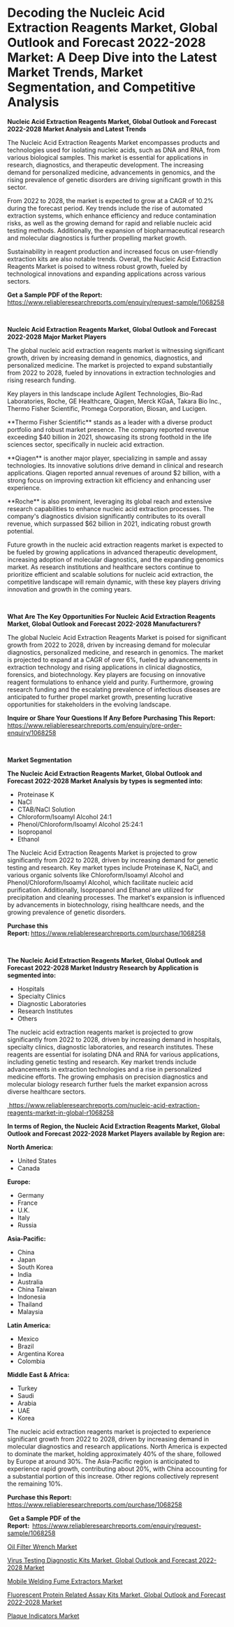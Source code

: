 <p><h1>Decoding the Nucleic Acid Extraction Reagents Market, Global Outlook and Forecast 2022-2028 Market: A Deep Dive into the Latest Market Trends, Market Segmentation, and Competitive Analysis</h1></p><p><strong>Nucleic Acid Extraction Reagents Market, Global Outlook and Forecast 2022-2028 Market Analysis and Latest Trends</strong></p>
<p><p>The Nucleic Acid Extraction Reagents Market encompasses products and technologies used for isolating nucleic acids, such as DNA and RNA, from various biological samples. This market is essential for applications in research, diagnostics, and therapeutic development. The increasing demand for personalized medicine, advancements in genomics, and the rising prevalence of genetic disorders are driving significant growth in this sector.</p><p>From 2022 to 2028, the market is expected to grow at a CAGR of 10.2% during the forecast period. Key trends include the rise of automated extraction systems, which enhance efficiency and reduce contamination risks, as well as the growing demand for rapid and reliable nucleic acid testing methods. Additionally, the expansion of biopharmaceutical research and molecular diagnostics is further propelling market growth. </p><p>Sustainability in reagent production and increased focus on user-friendly extraction kits are also notable trends. Overall, the Nucleic Acid Extraction Reagents Market is poised to witness robust growth, fueled by technological innovations and expanding applications across various sectors.</p></p>
<p><strong>Get a Sample PDF of the Report:&nbsp;</strong> <a href="https://www.reliableresearchreports.com/enquiry/request-sample/1068258">https://www.reliableresearchreports.com/enquiry/request-sample/1068258</a></p>
<p>&nbsp;</p>
<p><strong>Nucleic Acid Extraction Reagents Market, Global Outlook and Forecast 2022-2028 Major Market Players</strong></p>
<p><p>The global nucleic acid extraction reagents market is witnessing significant growth, driven by increasing demand in genomics, diagnostics, and personalized medicine. The market is projected to expand substantially from 2022 to 2028, fueled by innovations in extraction technologies and rising research funding.</p><p>Key players in this landscape include Agilent Technologies, Bio-Rad Laboratories, Roche, GE Healthcare, Qiagen, Merck KGaA, Takara Bio Inc., Thermo Fisher Scientific, Promega Corporation, Biosan, and Lucigen. </p><p>**Thermo Fisher Scientific** stands as a leader with a diverse product portfolio and robust market presence. The company reported revenue exceeding $40 billion in 2021, showcasing its strong foothold in the life sciences sector, specifically in nucleic acid extraction.</p><p>**Qiagen** is another major player, specializing in sample and assay technologies. Its innovative solutions drive demand in clinical and research applications. Qiagen reported annual revenues of around $2 billion, with a strong focus on improving extraction kit efficiency and enhancing user experience.</p><p>**Roche** is also prominent, leveraging its global reach and extensive research capabilities to enhance nucleic acid extraction processes. The company's diagnostics division significantly contributes to its overall revenue, which surpassed $62 billion in 2021, indicating robust growth potential.</p><p>Future growth in the nucleic acid extraction reagents market is expected to be fueled by growing applications in advanced therapeutic development, increasing adoption of molecular diagnostics, and the expanding genomics market. As research institutions and healthcare sectors continue to prioritize efficient and scalable solutions for nucleic acid extraction, the competitive landscape will remain dynamic, with these key players driving innovation and growth in the coming years.</p></p>
<p>&nbsp;</p>
<p><strong>What Are The Key Opportunities For Nucleic Acid Extraction Reagents Market, Global Outlook and Forecast 2022-2028 Manufacturers?</strong></p>
<p><p>The global Nucleic Acid Extraction Reagents Market is poised for significant growth from 2022 to 2028, driven by increasing demand for molecular diagnostics, personalized medicine, and research in genomics. The market is projected to expand at a CAGR of over 6%, fueled by advancements in extraction technology and rising applications in clinical diagnostics, forensics, and biotechnology. Key players are focusing on innovative reagent formulations to enhance yield and purity. Furthermore, growing research funding and the escalating prevalence of infectious diseases are anticipated to further propel market growth, presenting lucrative opportunities for stakeholders in the evolving landscape.</p></p>
<p><strong>Inquire or Share Your Questions If Any Before Purchasing This Report:</strong> <a href="https://www.reliableresearchreports.com/enquiry/pre-order-enquiry/1068258">https://www.reliableresearchreports.com/enquiry/pre-order-enquiry/1068258</a></p>
<p>&nbsp;</p>
<p><strong>Market Segmentation</strong></p>
<p><strong>The Nucleic Acid Extraction Reagents Market, Global Outlook and Forecast 2022-2028 Market Analysis by types is segmented into:</strong></p>
<p><ul><li>Proteinase K</li><li>NaCl</li><li>CTAB/NaCl Solution</li><li>Chloroform/Isoamyl Alcohol 24:1</li><li>Phenol/Chloroform/Isoamyl Alcohol 25:24:1</li><li>Isopropanol</li><li>Ethanol</li></ul></p>
<p><p>The Nucleic Acid Extraction Reagents Market is projected to grow significantly from 2022 to 2028, driven by increasing demand for genetic testing and research. Key market types include Proteinase K, NaCl, and various organic solvents like Chloroform/Isoamyl Alcohol and Phenol/Chloroform/Isoamyl Alcohol, which facilitate nucleic acid purification. Additionally, Isopropanol and Ethanol are utilized for precipitation and cleaning processes. The market's expansion is influenced by advancements in biotechnology, rising healthcare needs, and the growing prevalence of genetic disorders.</p></p>
<p><strong>Purchase this Report:&nbsp;</strong><a href="https://www.reliableresearchreports.com/purchase/1068258">https://www.reliableresearchreports.com/purchase/1068258</a></p>
<p>&nbsp;</p>
<p><strong>The Nucleic Acid Extraction Reagents Market, Global Outlook and Forecast 2022-2028 Market Industry Research by Application is segmented into:</strong></p>
<p><ul><li>Hospitals</li><li>Specialty Clinics</li><li>Diagnostic Laboratories</li><li>Research Institutes</li><li>Others</li></ul></p>
<p><p>The nucleic acid extraction reagents market is projected to grow significantly from 2022 to 2028, driven by increasing demand in hospitals, specialty clinics, diagnostic laboratories, and research institutes. These reagents are essential for isolating DNA and RNA for various applications, including genetic testing and research. Key market trends include advancements in extraction technologies and a rise in personalized medicine efforts. The growing emphasis on precision diagnostics and molecular biology research further fuels the market expansion across diverse healthcare sectors.</p></p>
<p><a href="https://www.reliableresearchreports.com/nucleic-acid-extraction-reagents-market-in-global-r1068258">&nbsp;https://www.reliableresearchreports.com/nucleic-acid-extraction-reagents-market-in-global-r1068258</a></p>
<p><strong>In terms of Region, the Nucleic Acid Extraction Reagents Market, Global Outlook and Forecast 2022-2028 Market Players available by Region are:</strong></p>
<p>
    <p> <strong> North America: </strong>
        <ul>
            <li>United States</li>
            <li>Canada</li>
        </ul>
        </p> 
    <p> <strong> Europe: </strong>
        <ul>
            <li>Germany</li>
            <li>France</li>
            <li>U.K.</li>
            <li>Italy</li>
            <li>Russia</li>
        </ul>
        </p> 
    <p> <strong> Asia-Pacific: </strong>
        <ul>
            <li>China</li>
            <li>Japan</li>
            <li>South Korea</li>
            <li>India</li>
            <li>Australia</li>
            <li>China Taiwan</li>
            <li>Indonesia</li>
            <li>Thailand</li>
            <li>Malaysia</li>
        </ul>
        </p> 
    <p> <strong> Latin America: </strong>
        <ul>
            <li>Mexico</li>
            <li>Brazil</li>
            <li>Argentina Korea</li>
            <li>Colombia</li>
        </ul>
        </p> 
    <p> <strong> Middle East & Africa: </strong>
        <ul>
            <li>Turkey</li>
            <li>Saudi</li>
            <li>Arabia</li>
            <li>UAE</li>
            <li>Korea</li>
        </ul>
    </p>
    </p>
<p><p>The nucleic acid extraction reagents market is projected to experience significant growth from 2022 to 2028, driven by increasing demand in molecular diagnostics and research applications. North America is expected to dominate the market, holding approximately 40% of the share, followed by Europe at around 30%. The Asia-Pacific region is anticipated to experience rapid growth, contributing about 20%, with China accounting for a substantial portion of this increase. Other regions collectively represent the remaining 10%.</p></p>
<p><strong>Purchase this Report: </strong><a href="https://www.reliableresearchreports.com/purchase/1068258">https://www.reliableresearchreports.com/purchase/1068258</a></p>
<p>&nbsp;<strong>Get a Sample PDF of the Report:&nbsp;&nbsp;</strong><a href="https://www.reliableresearchreports.com/enquiry/request-sample/1068258">https://www.reliableresearchreports.com/enquiry/request-sample/1068258</a></p>
<p><strong></strong></p>
<p><p><a href="https://www.linkedin.com/pulse/global-oil-filter-wrench-market-focus-application-end-use-rumze?trackingId=ODLfzvMRQQCAPSnm8K1B7g%3D%3D">Oil Filter Wrench Market</a></p><p><a href="https://github.com/yazulaeha/Market-Research-Report-List-2/blob/main/virus-testing-diagnostic-kits-market-global-outlook-and-forecast-2022-2028-market.md">Virus Testing Diagnostic Kits Market, Global Outlook and Forecast 2022-2028 Market</a></p><p><a href="https://www.linkedin.com/pulse/mobile-welding-fume-extractors-market-share-analysis-growth-hfwhe?trackingId=xezGKQ4sRuCA1%2BmaKvpang%3D%3D">Mobile Welding Fume Extractors Market</a></p><p><a href="https://github.com/Chiragrp22/Market-Research-Report-List-6/blob/main/fluorescent-protein-related-assay-kits-market-global-outlook-and-forecast-2022-2028-market.md">Fluorescent Protein Related Assay Kits Market, Global Outlook and Forecast 2022-2028 Market</a></p><p><a href="https://medium.com/@benjamin.kelly9076/global-plaque-indicators-market-opportunities-and-forecast-for-period-from-2024-to-2031-7f04dd1e0efc">Plaque Indicators Market</a></p></p>